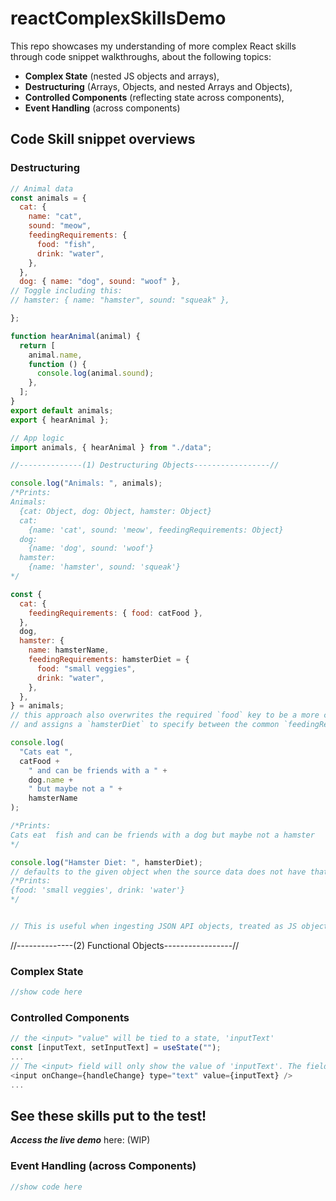 # reactComplexSkillsDemo
This repo showcases my understanding of more complex React skills through code snippet walkthroughs, about the following topics:
- **Complex State** (nested JS objects and arrays),
- **Destructuring** (Arrays, Objects, and nested Arrays and Objects),
- **Controlled Components** (reflecting state across components),
- **Event Handling** (across components)

## Code Skill snippet overviews

### Destructuring
```js
// Animal data
const animals = {
  cat: {
    name: "cat",
    sound: "meow",
    feedingRequirements: {
      food: "fish",
      drink: "water",
    },
  },
  dog: { name: "dog", sound: "woof" },
// Toggle including this:
// hamster: { name: "hamster", sound: "squeak" },

};

function hearAnimal(animal) {
  return [
    animal.name,
    function () {
      console.log(animal.sound);
    },
  ];
}
export default animals;
export { hearAnimal };

```

```js
// App logic
import animals, { hearAnimal } from "./data";

//--------------(1) Destructuring Objects-----------------//

console.log("Animals: ", animals);
/*Prints:
Animals:  
  {cat: Object, dog: Object, hamster: Object}
  cat: 
    {name: 'cat', sound: 'meow', feedingRequirements: Object}
  dog: 
    {name: 'dog', sound: 'woof'}
  hamster: 
    {name: 'hamster', sound: 'squeak'}
*/

const {
  cat: {
    feedingRequirements: { food: catFood },
  },
  dog,
  hamster: {
    name: hamsterName,
    feedingRequirements: hamsterDiet = {
      food: "small veggies",
      drink: "water",
    },
  },
} = animals;
// this approach also overwrites the required `food` key to be a more communicative name, `catFood`
// and assigns a `hamsterDiet` to specify between the common `feedingRequirements` keys

console.log(
  "Cats eat ",
  catFood +
    " and can be friends with a " +
    dog.name +
    " but maybe not a " +
    hamsterName
);

/*Prints:
Cats eat  fish and can be friends with a dog but maybe not a hamster
*/

console.log("Hamster Diet: ", hamsterDiet);
// defaults to the given object when the source data does not have that key, such as in this case
/*Prints:
{food: 'small veggies', drink: 'water'}
*/


// This is useful when ingesting JSON API objects, treated as JS objects. This approach shows how I store only the values I am interested in: `cat > feedingRequirements > food`, and then the entire `dog` object. Similar use cases are used when only needing to access particular fields of JSON API inputs, and not worrying about excess metadata. 
```
//--------------(2) Functional Objects-----------------//


### Complex State
```js
//show code here
```

### Controlled Components
```js
// the <input> "value" will be tied to a state, 'inputText'
const [inputText, setInputText] = useState("");
...
// The <input> field will only show the value of 'inputText'. The field will properly update to show the string being typed, thanks to the inclusion of "value={inputText} />"
<input onChange={handleChange} type="text" value={inputText} />
...

```
## See these skills put to the test!
 ***Access the live demo*** here: (WIP)


### Event Handling (across Components)
```js
//show code here
```
